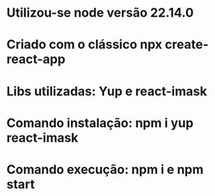 # Utilizou-se node versão 22.14.0
# Criado com o clássico npx create-react-app
# Libs utilizadas: Yup e react-imask
# Comando instalação: npm i yup react-imask
# Comando execução: npm i e npm start
